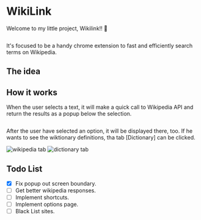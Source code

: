 # WikiLink
Welcome to my little project, Wikilink!! 🖖

 <p align="center">
 <img src="https://github.com/g-nogueira/WikiLink/blob/master/public/images/icon01/01wikilink128.png?raw=true" alt="">
 </p>

It's focused to be a handy chrome extension to fast and efficiently search terms on Wikipedia.

## The idea

## How it works
When the user selects a text, it will make a quick call to Wikipedia API and return the results as a popup below the selection.

 <p align="center">
    <img style="max-width: 50%;" src="https://github.com/g-nogueira/WikiLink/blob/master/public/images/readme/popup-demo.svg" alt="">
 </p>
 
After the user have selected an option, it will be displayed there, too. If he wants to see the wiktionary definitions, tha tab [Dictionary] can be clicked.

![wikipedia tab](https://github.com/g-nogueira/WikiLink/blob/master/public/images/readme/Wikipedia-Info.png) ![dictionary tab](https://github.com/g-nogueira/WikiLink/blob/master/public/images/readme/Dictionary-info.png)

## Todo List
- [x] Fix popup out screen boundary.
- [ ] Get better wikipedia responses.
- [ ] Implement shortcuts.
- [ ] Implement options page.
- [ ] Black List sites.